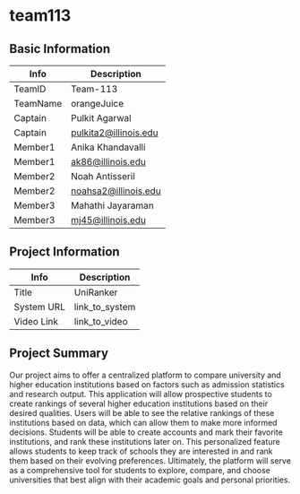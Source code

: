 # team113

## Basic Information

|   Info      |        Description     |
| ----------- | ---------------------- |
| TeamID      |        Team-113        |
| TeamName    |       orangeJuice      |
| Captain     |     Pulkit Agarwal     |
| Captain     |  pulkita2@illinois.edu |
| Member1     |    Anika Khandavalli   |
| Member1     |    ak86@illinois.edu   |
| Member2     |     Noah Antisseril    |
| Member2     |  noahsa2@illinois.edu  |
| Member3     |   Mahathi Jayaraman    |
| Member3     |   mj45@illinois.edu    |

## Project Information

|   Info      |        Description     |
| ----------- | ---------------------- |
|  Title      |       UniRanker        |
| System URL  |      link_to_system    |
| Video Link  |      link_to_video     |

## Project Summary

Our project aims to offer a centralized platform to compare university and higher education institutions based on factors such as admission statistics and research output. This application will allow prospective students to create rankings of several higher education institutions based on their desired qualities. Users will be able to see the relative rankings of these institutions based on data, which can allow them to make more informed decisions. Students will be able to create accounts and mark their favorite institutions, and rank these institutions later on. This personalized feature allows students to keep track of schools they are interested in and rank them based on their evolving preferences. Ultimately, the platform will serve as a comprehensive tool for students to explore, compare, and choose universities that best align with their academic goals and personal priorities.
